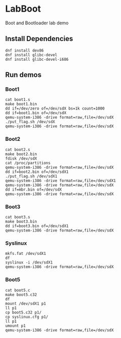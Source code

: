 # LabBoot
Boot and Bootloader lab demo

## Install Dependencies
```
dnf install dev86
dnf install glibc-devel
dnf install glibc-devel-i686
```

## Run demos

### Boot1
```
cat boot1.s
make boot1.bin
dd if=/dev/zero of=/dev/sdX bs=1k count=1000
dd if=boot1.bin of=/dev/sdX
qemu-system-i386 -drive format=raw,file=/dev/sdX
./put_flag.sh /dev/sdX
qemu-system-i386 -drive format=raw,file=/dev/sdX
```

### Boot2
```
cat boot2.s
make boot2.bin
fdisk /dev/sdX
cat /proc/partitions 
qemu-system-i386 -drive format=raw,file=/dev/sdX
dd if=boot2.bin of=/dev/sdX1
./put_flag.sh /dev/sdX1
qemu-system-i386 -drive format=raw,file=/dev/sdX1
qemu-system-i386 -drive format=raw,file=/dev/sdX
dd if=mbr.bin of=/dev/sdX
qemu-system-i386 -drive format=raw,file=/dev/sdX
```

### Boot3
```
cat boot3.s
make boot3.bin
dd if=boot3.bin of=/dev/sdX1
qemu-system-i386 -drive format=raw,file=/dev/sdX
```

### Syslinux
```
mkfs.fat /dev/sdX1
df
syslinux -i /dev/sdX1
qemu-system-i386 -drive format=raw,file=/dev/sdX
```

### Boot5
```
cat boot5.c
make boot5.c32
df
mount /dev/sdX1 p1
ll p1
cp boot5.c32 p1/
cp syslinux.cfg p1/
ll p1
umount p1
qemu-system-i386 -drive format=raw,file=/dev/sdX
```

